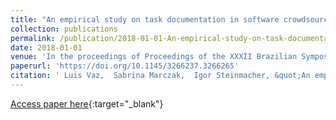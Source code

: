```yaml
---
title: "An empirical study on task documentation in software crowdsourcing: the case of the topcoder platform"
collection: publications
permalink: /publication/2018-01-01-An-empirical-study-on-task-documentation-in-software-crowdsourcing-the-case-of-the-topcoder-platform
date: 2018-01-01
venue: 'In the proceedings of Proceedings of the XXXII Brazilian Symposium on Software Engineering, SBES 2018, Sao Carlos, Brazil, September 17-21, 2018'
paperurl: 'https://doi.org/10.1145/3266237.3266265'
citation: ' Luis Vaz,  Sabrina Marczak,  Igor Steinmacher, &quot;An empirical study on task documentation in software crowdsourcing: the case of the topcoder platform.&quot; In the proceedings of Proceedings of the XXXII Brazilian Symposium on Software Engineering, SBES 2018, Sao Carlos, Brazil, September 17-21, 2018, 2018.'
---
```

[Access paper here](https://doi.org/10.1145/3266237.3266265){:target="_blank"}
